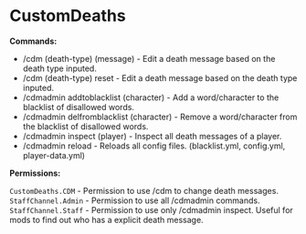 # CustomDeaths

**Commands:**
- /cdm (death-type) (message) - Edit a death message based on the death type inputed.
- /cdm (death-type) reset - Edit a death message based on the death type inputed.
- /cdmadmin addtoblacklist (character) - Add a word/character to the blacklist of disallowed words.
- /cdmadmin delfromblacklist (character) - Remove a word/character from the blacklist of disallowed words.
- /cdmadmin inspect (player) - Inspect all death messages of a player.
- /cdmadmin reload - Reloads all config files. (blacklist.yml, config.yml, player-data.yml)

**Permissions:**

`CustomDeaths.CDM` - Permission to use /cdm to change death messages.
`StaffChannel.Admin` - Permission to use all /cdmadmin commands.
`StaffChannel.Staff` - Permission to use only /cdmadmin inspect. Useful for mods to find out who has a explicit death message.
